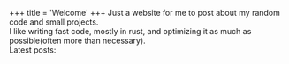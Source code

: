 +++
title = 'Welcome'
+++
Just a website for me to post about my random code and small projects.  
I like writing fast code, mostly in rust, and optimizing it as much as possible(often more than necessary).  
Latest posts:
